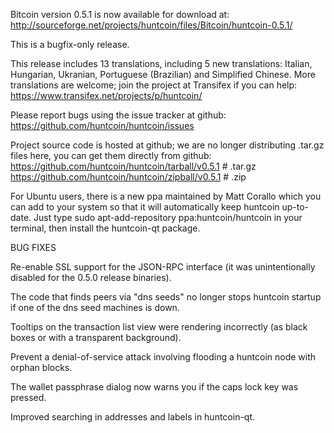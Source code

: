 Bitcoin version 0.5.1 is now available for download at:
http://sourceforge.net/projects/huntcoin/files/Bitcoin/huntcoin-0.5.1/

This is a bugfix-only release.

This release includes 13 translations, including 5 new translations:
Italian, Hungarian, Ukranian, Portuguese (Brazilian) and Simplified Chinese.
More translations are welcome; join the project at Transifex if you can help:
https://www.transifex.net/projects/p/huntcoin/

Please report bugs using the issue tracker at github:
https://github.com/huntcoin/huntcoin/issues

Project source code is hosted at github; we are no longer
distributing .tar.gz files here, you can get them
directly from github:
https://github.com/huntcoin/huntcoin/tarball/v0.5.1  # .tar.gz
https://github.com/huntcoin/huntcoin/zipball/v0.5.1  # .zip

For Ubuntu users, there is a new ppa maintained by Matt Corallo which
you can add to your system so that it will automatically keep
huntcoin up-to-date.  Just type
sudo apt-add-repository ppa:huntcoin/huntcoin
in your terminal, then install the huntcoin-qt package.


BUG FIXES

Re-enable SSL support for the JSON-RPC interface (it was unintentionally
disabled for the 0.5.0 release binaries).

The code that finds peers via "dns seeds" no longer stops huntcoin startup
if one of the dns seed machines is down.

Tooltips on the transaction list view were rendering incorrectly (as black boxes
or with a transparent background).

Prevent a denial-of-service attack involving flooding a huntcoin node with
orphan blocks.

The wallet passphrase dialog now warns you if the caps lock key was pressed.

Improved searching in addresses and labels in huntcoin-qt.
